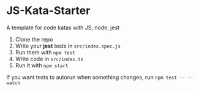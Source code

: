 # JS-Kata-Starter
A template for code katas with JS, node, jest


1. Clone the repo
2. Write your **jest** tests in `src/index.spec.js`
3. Run them with `npm test`
4. Write code in `src/index.ts`
5. Run it with `npm start`

If you want tests to autorun when something changes, run `npm test -- --watch`
